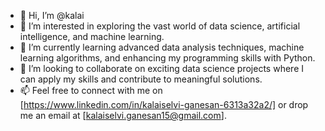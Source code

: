 - 👋 Hi, I’m @kalai
- 👀 I’m interested in exploring the vast world of data science, artificial intelligence, and machine learning.
- 🌱 I’m currently learning advanced data analysis techniques, machine learning algorithms, and enhancing my programming skills with Python.
- 💞️ I’m looking to collaborate on exciting data science projects where I can apply my skills and contribute to meaningful solutions.
- 📫 Feel free to connect with me on [https://www.linkedin.com/in/kalaiselvi-ganesan-6313a32a2/] or drop me an email at [kalaiselvi.ganesan15@gmail.com].


<!---
kalai2315/kalai2315 is a ✨ special ✨ repository because its `README.md` (this file) appears on your GitHub profile.
You can click the Preview link to take a look at your changes.
--->
